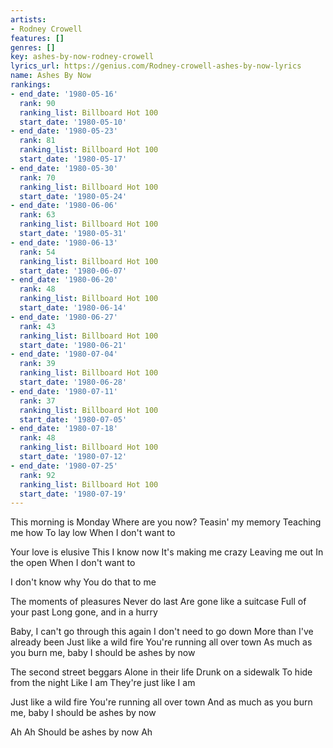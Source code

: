 ```yaml
---
artists:
- Rodney Crowell
features: []
genres: []
key: ashes-by-now-rodney-crowell
lyrics_url: https://genius.com/Rodney-crowell-ashes-by-now-lyrics
name: Ashes By Now
rankings:
- end_date: '1980-05-16'
  rank: 90
  ranking_list: Billboard Hot 100
  start_date: '1980-05-10'
- end_date: '1980-05-23'
  rank: 81
  ranking_list: Billboard Hot 100
  start_date: '1980-05-17'
- end_date: '1980-05-30'
  rank: 70
  ranking_list: Billboard Hot 100
  start_date: '1980-05-24'
- end_date: '1980-06-06'
  rank: 63
  ranking_list: Billboard Hot 100
  start_date: '1980-05-31'
- end_date: '1980-06-13'
  rank: 54
  ranking_list: Billboard Hot 100
  start_date: '1980-06-07'
- end_date: '1980-06-20'
  rank: 48
  ranking_list: Billboard Hot 100
  start_date: '1980-06-14'
- end_date: '1980-06-27'
  rank: 43
  ranking_list: Billboard Hot 100
  start_date: '1980-06-21'
- end_date: '1980-07-04'
  rank: 39
  ranking_list: Billboard Hot 100
  start_date: '1980-06-28'
- end_date: '1980-07-11'
  rank: 37
  ranking_list: Billboard Hot 100
  start_date: '1980-07-05'
- end_date: '1980-07-18'
  rank: 48
  ranking_list: Billboard Hot 100
  start_date: '1980-07-12'
- end_date: '1980-07-25'
  rank: 92
  ranking_list: Billboard Hot 100
  start_date: '1980-07-19'
---
```

This morning is Monday
Where are you now?
Teasin' my memory
Teaching me how
To lay low
When I don't want to

Your love is elusive
This I know now
It's making me crazy
Leaving me out
In the open
When I don't want to

I don't know why
You do that to me

The moments of pleasures
Never do last
Are gone like a suitcase
Full of your past
Long gone, and in a hurry

Baby, I can't go through this again
I don't need to go down
More than I've already been
Just like a wild fire
You're running all over town
As much as you burn me, baby
I should be ashes by now

The second street beggars
Alone in their life
Drunk on a sidewalk
To hide from the night
Like I am
They're just like I am

Just like a wild fire
You're running all over town
And as much as you burn me, baby
I should be ashes by now

Ah
Ah
Should be ashes by now
Ah
